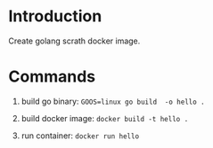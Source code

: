 # Introduction

Create golang scrath docker image.

# Commands

1. build go binary: `GOOS=linux go build  -o hello .`

2. build docker image: `docker build -t hello .`

3. run container: `docker run hello`